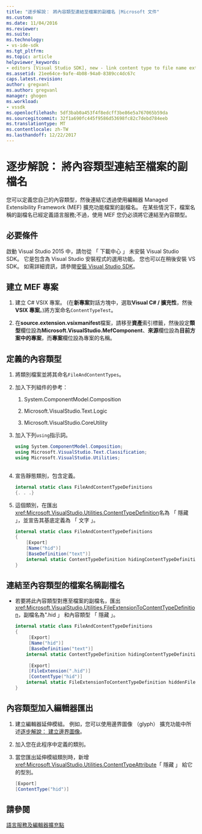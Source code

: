```yaml
---
title: "逐步解說： 將內容類型連結至檔案的副檔名 |Microsoft 文件"
ms.custom: 
ms.date: 11/04/2016
ms.reviewer: 
ms.suite: 
ms.technology:
- vs-ide-sdk
ms.tgt_pltfrm: 
ms.topic: article
helpviewer_keywords:
- editors [Visual Studio SDK], new - link content type to file name extension
ms.assetid: 21ee64ce-9afe-4b08-94a0-8389cc4dc67c
caps.latest.revision: 
author: gregvanl
ms.author: gregvanl
manager: ghogen
ms.workload:
- vssdk
ms.openlocfilehash: 5df3bab0a453f4f8edcff3be86e5a767065b59da
ms.sourcegitcommit: 32f1a690fc445f9586d53698fc82c7debd784eeb
ms.translationtype: MT
ms.contentlocale: zh-TW
ms.lasthandoff: 12/22/2017
---
```

# <a name="walkthrough-linking-a-content-type-to-a-file-name-extension"></a>逐步解說： 將內容類型連結至檔案的副檔名
您可以定義您自己的內容類型，然後連結它透過使用編輯器 Managed Extensibility Framework (MEF) 擴充功能檔案的副檔名。 在某些情況下，檔案名稱的副檔名已經定義語言服務;不過，使用 MEF 您仍必須將它連結至內容類型。  
  
## <a name="prerequisites"></a>必要條件  
 啟動 Visual Studio 2015 中，請勿從 「 下載中心 」 未安裝 Visual Studio SDK。 它是包含為 Visual Studio 安裝程式的選用功能。 您也可以在稍後安裝 VS SDK。 如需詳細資訊，請參閱[安裝 Visual Studio SDK](../extensibility/installing-the-visual-studio-sdk.md)。  
  
## <a name="creating-a-mef-project"></a>建立 MEF 專案  
  
1.  建立 C# VSIX 專案。 (在**新專案**對話方塊中，選取**Visual C# / 擴充性**，然後**VSIX 專案**。)將方案命名`ContentTypeTest`。  
  
2.  在**source.extension.vsixmanifest**檔案，請移至**資產**索引標籤，然後設定**類型**欄位設為**Microsoft.VisualStudio.MefComponent**、**來源**欄位設為**目前方案中的專案**，而**專案**欄位設為專案的名稱。  
  
## <a name="defining-the-content-type"></a>定義的內容類型  
  
1.  將類別檔案並將其命名`FileAndContentTypes`。  
  
2.  加入下列組件的參考：  
  
    1.  System.ComponentModel.Composition  
  
    2.  Microsoft.VisualStudio.Text.Logic  
  
    3.  Microsoft.VisualStudio.CoreUtility  
  
3.  加入下列`using`指示詞。  
  
    ```csharp  
    using System.ComponentModel.Composition;  
    using Microsoft.VisualStudio.Text.Classification;  
    using Microsoft.VisualStudio.Utilities;  
  
    ```  
  
4.  宣告靜態類別，包含定義。  
  
    ```csharp  
    internal static class FileAndContentTypeDefinitions  
    {. . .}  
    ```  
  
5.  這個類別，在匯出<xref:Microsoft.VisualStudio.Utilities.ContentTypeDefinition>名為 「 隱藏 」，並宣告其基底定義為 「 文字 」。  
  
    ```csharp  
    internal static class FileAndContentTypeDefinitions  
    {  
        [Export]  
        [Name("hid")]  
        [BaseDefinition("text")]  
        internal static ContentTypeDefinition hidingContentTypeDefinition;  
    }  
    ```  
  
## <a name="linking-a-file-name-extension-to-a-content-type"></a>連結至內容類型的檔案名稱副檔名  
  
-   若要將此內容類型對應至檔案的副檔名，匯出<xref:Microsoft.VisualStudio.Utilities.FileExtensionToContentTypeDefinition>，副檔名為".hid 」 和內容類型 「 隱藏 」。  
  
    ```csharp  
    internal static class FileAndContentTypeDefinitions  
    {  
         [Export]  
         [Name("hid")]  
         [BaseDefinition("text")]  
        internal static ContentTypeDefinition hidingContentTypeDefinition;  
  
         [Export]  
         [FileExtension(".hid")]  
         [ContentType("hid")]  
        internal static FileExtensionToContentTypeDefinition hiddenFileExtensionDefinition;  
    }  
    ```  
  
## <a name="adding-the-content-type-to-an-editor-export"></a>內容類型加入編輯器匯出  
  
1.  建立編輯器延伸模組。 例如，您可以使用邊界圖像 （glyph） 擴充功能中所述[逐步解說： 建立邊界圖像](../extensibility/walkthrough-creating-a-margin-glyph.md)。  
  
2.  加入您在此程序中定義的類別。  
  
3.  當您匯出延伸模組類別時，新增<xref:Microsoft.VisualStudio.Utilities.ContentTypeAttribute>「 隱藏 」 給它的型別。  
  
    ```csharp  
    [Export]  
    [ContentType("hid")]  
    ```  
  
## <a name="see-also"></a>請參閱  
 [語言服務及編輯器擴充點](../extensibility/language-service-and-editor-extension-points.md)